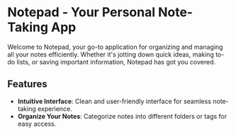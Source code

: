 # Notepad - Your Personal Note-Taking App

Welcome to Notepad, your go-to application for organizing and managing all your notes efficiently. Whether it's jotting down quick ideas, making to-do lists, or saving important information, Notepad has got you covered.

## Features

- **Intuitive Interface**: Clean and user-friendly interface for seamless note-taking experience.
- **Organize Your Notes**: Categorize notes into different folders or tags for easy access.
